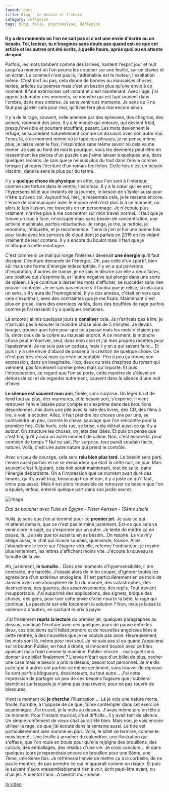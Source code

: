 ```yaml
---
layout: post
title: Blog - Le besoin et l'envie
category: reflexion
tags: blog, folie, psychanalyse, Réflexion
---
```

**Il y a des moments où l'on ne sait pas si c'est une envie d'écrire ou un besoin. Toi, lecteur, tu n'imagines sans doute pas quand est-ce que cet article et les autres ont été écrits, à quelle heure, après quoi ou en attente de quoi.**

Parfois, les mots tombent comme des larmes, hantent l'esprit jour et nuit jusqu'au moment où l'on pourra les coucher sur une feuille, sur un clavier et un écran. Le sommeil n'est pas là, l'adrénaline est le moteur, l'exaltation même. C'est bref ou pas, cela donne de bonnes ou mauvaises choses, textes, articles ou poèmes mais c'est un besoin plus qu'une envie à ce moment. Il faut extérioriser cet instant et c'est maintenant. Avec l'âge, j'ai appris à dompter ces moments, ce monstre qui est tapi souvent dans l'ombre, dans mes ombres. Je sens venir ces moments. Je sens qu'il ne faut pas garder cela pour moi, qu'il me fera plus mal encore sinon.

Il y a de la rage, souvent, celle amenée par des épreuves, des chagrins, des peines, rarement des joies. Il y a le monde qui entoure, qui devient froid, presqu'invisible et pourtant étouffant, pesant. Les mots deviennent le refuge, se succèdent naturellement comme un discours avec son autre moi. Tenez là, à ce moment même où je tape ces phrases, je ne pense même plus, je laisse venir le flux, l'inspiration sans même savoir où cela va me mener. Je sais au fond de moi le pourquoi, vous les devinerez peut-être en rassemblant les pièces d'un puzzle que j'aime laisser à quelques uns, dans quelques recoins. Je sais que je ne suis plus du tout dans l'envie comme lorsque j'ai repris l'écriture d'un roman-feuilleton. Cette fois c'est un besoin viscéral, dans le sens le plus pur du terme.

Il y a **quelque chose de physique** en effet, que l'on sent à l'intérieur, comme une torture dans le ventre, l'estomac. Il y a le cœur qui se sert, l'hypersensibilité aux instants de la journée, le besoin de s'isoler aussi pour n'être qu'avec soi. Aujourd'hui, hier, je ressentais cela, je le ressens encore. L'envie de communiquer avec le monde réel n'est plus là à ce moment, ou alors je fais illusion, me travestis en un personnage. Je n'écoute plus vraiment, n'arrive plus à me concentrer sur mon travail normal. Il faut que je trouve un truc à faire, m'occuper mais sans besoin de concentration, une activité machinale, parfois rébarbative. Je range, je trie, je nettoie, je renomme, j'étiquette, et je recommence. Tiens là j'en ai fini une bonne fois pour toute avec les services de cloud dont je parlais en 2019 en les vidant vraiment de leur contenu. Il y a encore du boulot mais il faut que je m'attaque à cette montagne.

C'est comme si ce mal qui ronge l'intérieur devenait **une énergie** qu'il faut dissiper. L'écriture demande de l'énergie...Oh, pas celle d'un sportif, bien sûr mais une forme d'énergie indescriptible. Il y en a qui parlerons d'inspiration, d'autres de transe, je ne sais le décrire car elle a deux faces, une positive qui s'exprime là, et l'autre négative qui plonge dans une sorte de spleen. Là je continue à laisser les mots s'afficher, se succéder sans rien pouvoir contrôler. Je ne sais pas encore s'il faudra que je relise, si cela aura un sens, s'il y aura de l'homogénéité. Il y a des années, c'était en vers que cela s'exprimait, avec des contraintes que je me fixais. Maintenant c'est plus en prose, dans des exercices variés, dans des bouffées de rage parfois comme je l'ai ressenti il y a quelques semaines. 

Là encore j'ai mis quelques jours à **canaliser** cela. Je n'arrivais pas à lire, je n'arrivais pas à écouter la moindre chose plus de 5 minutes. Je devais bouger, trouver quoi faire pour que cela passe mais les mots n'étaient pas là, sinon ceux de la colère au mauvais endroit. A ce moment, la moindre chose peut m'énerver, seul, dans mon coin et j'ai mes propres recettes pour l’apaisement. Je ne suis pas un cadeau, mais il y en a qui savent faire... Et puis il y a une envie d'abord de passer à la création de quelque chose. Ce n'est pas très réussi mais ça reste acceptable. Peu à peu ça trouve son expression, dans un imaginaire. Hop, deux ou trois chapitres du roman qui viennent, pas forcément comme prévu mais qu'importe. Et puis l'introspection, ce regard que l'on se porte, cette manière de s'élever en dehors de soi et de regarder autrement, souvent dans le silence d'une nuit d'hiver.

**Le silence est souvent mon ami**, fidèle, sans surprise. Un léger bruit de fond tout au plus, des murmures, et le besoin sort, s'exprime. Il vient retrouver l'envie laissée pour compte et s'exprime dans des brouillons désordonnés, mis dans une pile avec la liste des livres, des CD, des films à lire, à voir, à écouter. Allez, il faut prendre les choses une par une, se contraindre un peu, comme le cheval sauvage que l'on rencontre  pour la première fois. Cela hurle, cela rue, se brise, cela détruit aussi ce qu'il y a autour. On structure les choses, on jette des idées. Et puis on pense que c'est fini, qu'il y aura un autre moment de calme. Non, c'est encore là, pour combien de temps ? Nul ne sait. Par surprise, tout paraît soudain facile, naturel. Voilà, c'est une autre nature qui prend le contrôle.

Avec un peu de courage, cela sera **relu bien plus tard.** Le besoin sera parti, l'envie aussi parfois et on se demandera qui était là cette nuit, ce jour. Mais souvent c'est fulgurant, cela doit sortir maintenant, tout de suite, dans l'énergie débordante. On a l'impression que ce moment avait duré des heures, qu'il y avait trop, beaucoup trop et non, il y a juste ce qu'il faut, limite pas assez. Mais il est alors impossible de retrouver ce besoin que l'on a épuisé, enfoui, enterré quelque part dans son jardin secret.

![image](https://upload.wikimedia.org/wikipedia/commons/thumb/2/2e/Pieter_Aertsen_005.jpg/1031px-Pieter_Aertsen_005.jpg)

*Étal de boucher avec Fuite en Égypte - Pieter Aertsen - 16ème siècle*

Voilà, je sens que j'en ai terminé pour ce **premier jet**. Je sais ce qui m'attend demain, que ce n'est pas terminé justement. Est-ce que cela va venir clore le sujet, ou s'exprimer sur un autre. Je tente de mettre ça en pause, là...Je sais que toi aussi tu en as besoin...On respire. La vie m'y oblige aussi, le chat qui miaule soudain, quémande, tousse. Allez, j'abandonne le texte sur l'étagère virtuelle, referme l'ordinateur...je respire plus lentement, les lettres s'affichent moins vite. J'écoute à nouveau le tumulte de la vie.

Ah, justement, **le tumulte**... Dans ces moments d'hypersensibilité, il me contracte, me harcèle. J'essaie alors de m'en couper, d'ignorer toutes les agressions d'un extérieur anxiogène. Il l'est particulièrement en ce mois de Janvier avec une atmosphère de fin du monde, des catastrophes, des destructions, des guerres, des asservissements, des replis. Tout devient insupportable. J'ai supprimé des applications, des signets, bloqué des choses, des gens, pour tuer cette envie d'aller nourrir la bête, la rage qui continue. La passivité est-elle forcément la solution ? Non, mais je laisse la violence à d'autres, en sachant le prix à payer. 

J'ai finalement **repris la lecture** du premier jet, quelques paragraphes au dessus, continué l'écriture avec ces quelques jours de pause entre les deux, ces décisions qu'il fallait prendre et de nouvelles angoisses liées à cette rentrée, à des nouvelles que je ne voulais pas avoir. Heureusement, les mots sont là, même pour moi seul. Je ne sais pas si ou quand j'appuierai sur le bouton Publier, en haut à droite, si innocent bouton avec ce bleu apaisant mais froid comme la machine. Publier encore ...mais quel sens donner à ce billet finalement ? L'envie n'était que d'un billet de plus, cocher une case mais le besoin a pris le dessus, besoin tout personnel. Je me dis juste que d'autres ont parfois ce même sentiment, sans trouver de réponse. Ils sont parfois blogueurs, dessinateurs, ou tout autre... J'ai cette impression de partager un peu de ces besoins fugaces que j'oublierai bientôt et sur lesquels je n'aime pas trop revenir, pour ne pas rouvrir de blessures.

Vient le moment où **je cherche** l'illustration ... Là je vois une nature morte, froide, horrible, à l'opposé de ce que j'aime contempler dans cet exercice académique. J'ai trouvé, je la mets au dessus. J'avais même pire en tête à ce moment. Pour l'instant musical, c'est difficile...Il y avait tant de silence. Un simple ronflement de vieux chat aurait été bien. Mais non, je vais encore utiliser la rage, ce que j'ai écouté dans la semaine aussi. Le titre est particulièrement bien nommé en plus. Voilà, le billet se termine, comme le mois bientôt. Une feuille à arracher du calendrier, une illustration qui s'efface, que l'on roule en boule pour qu'elle rejoigne des brouillons, des calculs, des emballages, des résidus d'une vie. Je crois conclure... et dans quelques jours je reprendrais encore ce brouillon pour une 6ème, une 7ème, une 8ème fois. Je refrénerai l'envie de mettre ça à la corbeille, de ne pas le montrer, de pas prendre ce qui m'apparaît comme un risque. Et puis le suivant n'aura vraisemblablement rien à voir, écrit peut-être avant, ou d'un jet. A bientôt l'ami...A bientôt moi-même.

[la video](https://www.youtube.com/watch?v=nM__lPTWThU)


